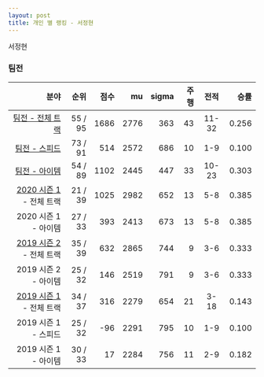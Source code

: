 ```yaml
---
layout: post
title: 개인 별 랭킹 - 서정현
---
```


서정현


### 팀전

| 분야 | 순위 | 점수 | mu | sigma | 주행 | 전적 | 승률 |
|---:|---:|---:|---:|---:|---:|:---:|---:|
| [팀전 - 전체 트랙](../team-full) | 55 / 95 | 1686 | 2776 | 363 | 43 | 11-32 | 0.256 |
| [팀전 - 스피드](../team-speed) | 73 / 91 | 514 | 2572 | 686 | 10 | 1-9 | 0.100 |
| [팀전 - 아이템](../team-item) | 54 / 89 | 1102 | 2445 | 447 | 33 | 10-23 | 0.303 |
| [2020 시즌 1](../teams-t2020_1) - 전체 트랙 | 21 / 39 | 1025 | 2982 | 652 | 13 | 5-8 | 0.385 |
| 2020 시즌 1 - 아이템 | 27 / 33 | 393 | 2413 | 673 | 13 | 5-8 | 0.385 |
| [2019 시즌 2](../teams-t2019_2) - 전체 트랙 | 35 / 39 | 632 | 2865 | 744 | 9 | 3-6 | 0.333 |
| 2019 시즌 2 - 아이템 | 25 / 32 | 146 | 2519 | 791 | 9 | 3-6 | 0.333 |
| [2019 시즌 1](../teams-t2019_1) - 전체 트랙 | 34 / 37 | 316 | 2279 | 654 | 21 | 3-18 | 0.143 |
| 2019 시즌 1 - 스피드 | 25 / 32 | -96 | 2291 | 795 | 10 | 1-9 | 0.100 |
| 2019 시즌 1 - 아이템 | 30 / 33 | 17 | 2284 | 756 | 11 | 2-9 | 0.182 |
